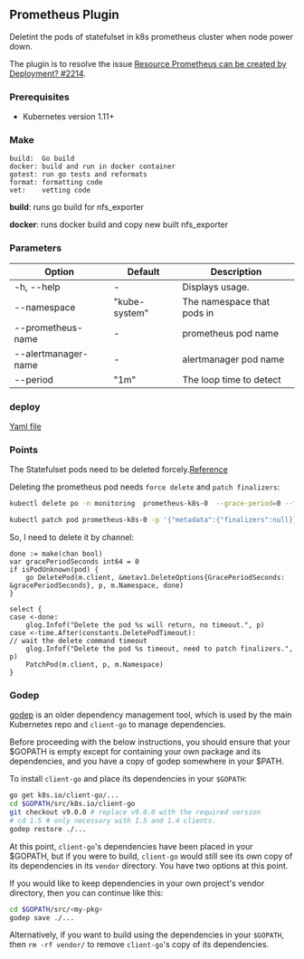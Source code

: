 ## Prometheus Plugin

Deletint the pods of statefulset in k8s prometheus cluster when node power down.

The plugin is to resolve the issue [Resource Prometheus can be created by Deployment? #2214](https://github.com/coreos/prometheus-operator/issues/2214).

### Prerequisites

- Kubernetes version 1.11+

### Make
```
build:  Go build
docker: build and run in docker container
gotest: run go tests and reformats
format: formatting code
vet:    vetting code
```

**build**: runs go build for nfs_exporter

**docker**: runs docker build and copy new built nfs_exporter


### Parameters

| Option                    | Default             | Description
| ------------------------- | ------------------- | -----------------
| -h, --help                | -                   | Displays usage.
| --namespace     | "kube-system"             | The namespace that pods in
| --prometheus-name     | -             | prometheus pod name
| --alertmanager-name    | -             | alertmanager pod name
| --period   | "1m"             | The loop time to detect


### deploy

[Yaml file](manifests)


### Points

The Statefulset pods need to be deleted forcely.[Reference](https://kubernetes.io/docs/tasks/run-application/force-delete-stateful-set-pod/)

Deleting the prometheus pod needs `force delete` and `patch finalizers`:

```bash
kubectl delete po -n monitoring  prometheus-k8s-0  --grace-period=0 --force (the command will hang)

kubectl patch pod prometheus-k8s-0 -p '{"metadata":{"finalizers":null}}' -n monitoring (delete command will return)
```

So, I need to delete it by channel:

```goalng
done := make(chan bool)
var gracePeriodSeconds int64 = 0
if isPodUnknown(pod) {
    go DeletePod(m.client, &metav1.DeleteOptions{GracePeriodSeconds: &gracePeriodSeconds}, p, m.Namespace, done)
}

select {
case <-done:
    glog.Infof("Delete the pod %s will return, no timeout.", p)
case <-time.After(constants.DeletePodTimeout):                          // wait the delete command timeout
    glog.Infof("Delete the pod %s timeout, need to patch finalizers.", p)
    PatchPod(m.client, p, m.Namespace)
}
```

### Godep

[godep](https://github.com/tools/godep) is an older dependency management tool, which is
used by the main Kubernetes repo and `client-go` to manage dependencies.

Before proceeding with the below instructions, you should ensure that your
$GOPATH is empty except for containing your own package and its dependencies,
and you have a copy of godep somewhere in your $PATH.

To install `client-go` and place its dependencies in your `$GOPATH`:

```sh
go get k8s.io/client-go/...
cd $GOPATH/src/k8s.io/client-go
git checkout v9.0.0 # replace v9.0.0 with the required version
# cd 1.5 # only necessary with 1.5 and 1.4 clients.
godep restore ./...
```

At this point, `client-go`'s dependencies have been placed in your $GOPATH, but
if you were to build, `client-go` would still see its own copy of its
dependencies in its `vendor` directory. You have two options at this point.

If you would like to keep dependencies in your own project's vendor directory,
then you can continue like this:

```sh
cd $GOPATH/src/<my-pkg>
godep save ./...
```

Alternatively, if you want to build using the dependencies in your `$GOPATH`,
then `rm -rf vendor/` to remove `client-go`'s copy of its dependencies.